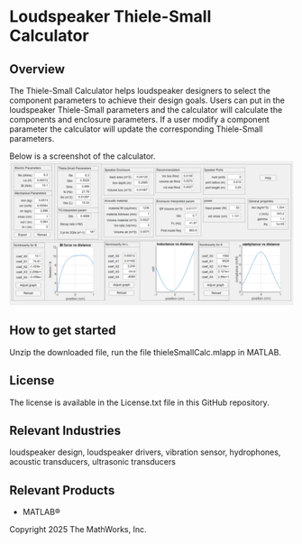 # Loudspeaker Thiele-Small Calculator

## Overview
The Thiele-Small Calculator helps loudspeaker designers to select the component parameters to achieve their design goals. Users can put in the loudspeaker Thiele-Small parameters and the calculator will calculate the components and enclosure parameters.  If a user modify a component parameter the calculator will update the corresponding Thiele-Small parameters.   

Below is a screenshot of the calculator.
![screenshot](images/thieleSmallCalc.png)

## How to get started
Unzip the downloaded file, run the file thieleSmallCalc.mlapp in MATLAB. 

## License
The license is available in the License.txt file in this GitHub repository.

## Relevant Industries
loudspeaker design, loudspeaker drivers, vibration sensor, hydrophones, acoustic transducers, ultrasonic transducers

## Relevant Products
 *  MATLAB®

Copyright 2025 The MathWorks, Inc.
